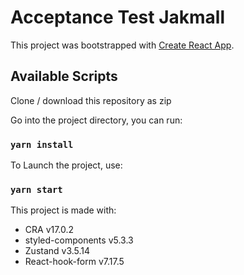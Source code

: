 # Acceptance Test Jakmall

This project was bootstrapped with [Create React App](https://github.com/facebook/create-react-app).

## Available Scripts

Clone / download this repository as zip

Go into the project directory, you can run:

### `yarn install`

To Launch the project, use:

### `yarn start`

This project is made with:

- CRA v17.0.2
- styled-components v5.3.3
- Zustand v3.5.14
- React-hook-form v7.17.5
